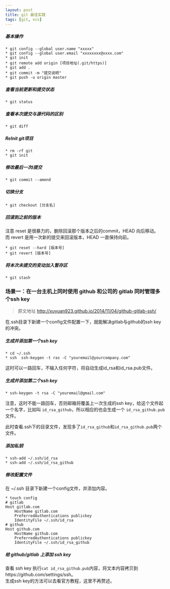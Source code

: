 ```yaml
---
layout: post
title: git 最佳实践
tags: [git, vcs]
---  
```



##### 基本操作  
```  
* git config --global user.name "xxxxx"  
* git config --global user.email "xxxxxxxx@xxxx.com"   
* git init  
* git remote add origin [项目地址(.git/https)]  
* git add .  
* git commit -m "提交说明"  
* git push -u origin master  
```  
 
##### 查看当前更新和提交状态  
```
* git status  
```  

##### 查看本次提交与源代码的区别  
```
* git diff
```  
##### ReInit git项目
```
* rm -rf git
* git init
```

##### 修改最后一次i提交
```
* git commit --amend
```
##### 切换分支
```
* git checkout [分支名]
```
##### 回滚到之前的版本  
注意 reset 是很暴力的，删除回滚那个版本之后的commit，HEAD 向后移动。  
而 revert 是用一次新的提交来回滚版本，HEAD 一直保持向前。  

``` 
* git reset --hard [版本号]
* git revert [版本号]
```

##### 将本次未提交的变动加入暂存区  
```
* git stash
```

### 场景一：在一台主机上同时使用 github 和公司的 gitlab 同时管理多个ssh key  

> 原文地址 http://xuyuan923.github.io/2014/11/04/github-gitlab-ssh/  

在.ssh目录下新建一个config文件配置一下，就能解决gitlab与github的ssh key的冲突。  
##### 生成并添加第一个ssh key  
```
* cd ~/.ssh
* ssh  ssh-keygen -t ras -C "youremail@yourcompany.com"
```

这时可以一路回车，不输入任何字符，将自动生成id_rsa和id_rsa.pub文件。  
##### 生成并添加第二个ssh key  
``` 
* ssh-keygen -t rsa -C "youremail@gmail.com"
```
注意，这时不能一路回车，否则邮箱将覆盖上一次生成的ssh key，给这个文件起一个名字，比如叫 `id_rsa_github`，所以相应的也会生成一个 `id_rsa_github.pub` 文件。

此时查看.ssh下的目录文件，发现多了`id_rsa_github`和`id_rsa_github.pub`两个文件。  

##### 添加私钥  
```
* ssh-add ~/.ssh/id_rsa
* ssh-add ~/.ssh/id_rsa_github
```
##### 修改配置文件
在 ~/.ssh 目录下新建一个config文件，并添加内容。  

```  
* touch config
# gitlab
Host gitlab.com
    HostName gitlab.com
    PreferredAuthentications publickey
    IdentityFile ~/.ssh/id_rsa
# github
Host github.com
    HostName github.com
    PreferredAuthentications publickey
    IdentityFile ~/.ssh/id_rsa_github
 ```  
 
##### 给 github/gitlab 上添加 ssh key
查看 ssh key 执行`cat id_rsa_github.pub`内容，将文本内容拷贝到https://github.com/settings/ssh。  
生成ssh key的方法可以去看官方教程，这里不再赘述。  
